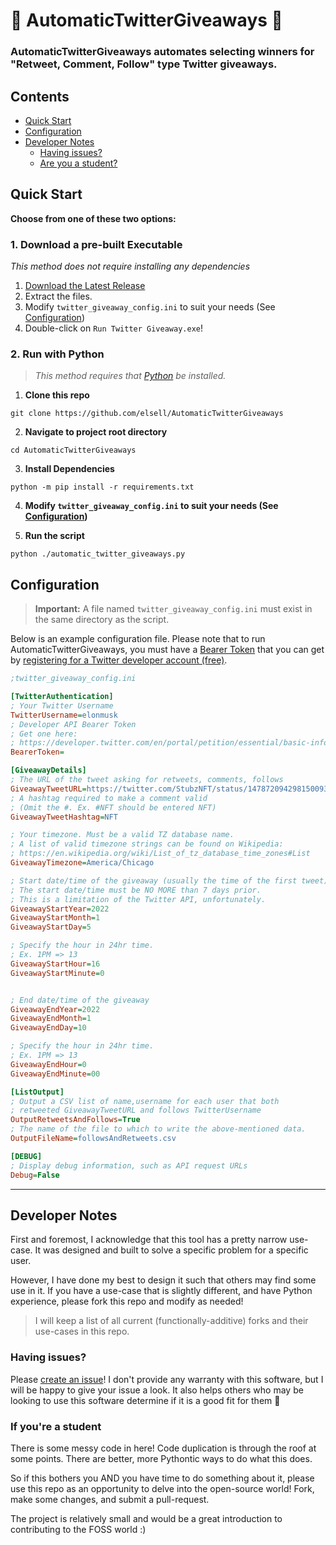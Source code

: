 # 🐣 AutomaticTwitterGiveaways 🐣
### AutomaticTwitterGiveaways automates selecting winners for "Retweet, Comment, Follow" type Twitter giveaways. 


## Contents
- [Quick Start](#quick-start)
- [Configuration](#configuration)
- [Developer Notes](#developer-notes)
    - [Having issues?](#having-issues)
    - [Are you a student?](#if-youre-a-student)

## Quick Start
**Choose from one of these two options:**
 
### 1. Download a pre-built Executable
*This method does not require installing any dependencies*

1. [Download the Latest Release](https://github.com/elsell/AutomaticTwitterGiveaways/releases)
2. Extract the files.
3. Modify `twitter_giveaway_config.ini` to suit your needs (See [Configuration](#configuration))
4. Double-click on `Run Twitter Giveaway.exe`!

### 2. Run with Python
> *This method requires that [Python](https://www.python.org/downloads/) be installed.*

1. **Clone this repo**
```
git clone https://github.com/elsell/AutomaticTwitterGiveaways
```
2. **Navigate to project root directory** 
```
cd AutomaticTwitterGiveaways
```
3. **Install Dependencies**
```
python -m pip install -r requirements.txt
```
4. **Modify `twitter_giveaway_config.ini` to suit your needs (See [Configuration](#configuration))**

5. **Run the script**
```
python ./automatic_twitter_giveaways.py
```


## Configuration
> **Important:** A file named `twitter_giveaway_config.ini` must exist in the same directory as the script. 

Below is an example configuration file. Please note that to run AutomaticTwitterGiveaways, you must have a [Bearer Token](https://developer.twitter.com/en/docs/authentication/oauth-2-0/bearer-tokens) that you can get 
by [registering for a Twitter developer account (free)](https://developer.twitter.com/en/portal/petition/essential/basic-info).
```ini
;twitter_giveaway_config.ini

[TwitterAuthentication]
; Your Twitter Username
TwitterUsername=elonmusk
; Developer API Bearer Token
; Get one here:
; https://developer.twitter.com/en/portal/petition/essential/basic-info
BearerToken=

[GiveawayDetails]
; The URL of the tweet asking for retweets, comments, follows
GiveawayTweetURL=https://twitter.com/StubzNFT/status/1478720942981500939
; A hashtag required to make a comment valid
; (Omit the #. Ex. #NFT should be entered NFT)
GiveawayTweetHashtag=NFT

; Your timezone. Must be a valid TZ database name.
; A list of valid timezone strings can be found on Wikipedia:
; https://en.wikipedia.org/wiki/List_of_tz_database_time_zones#List
GiveawayTimezone=America/Chicago

; Start date/time of the giveaway (usually the time of the first tweet)
; The start date/time must be NO MORE than 7 days prior. 
; This is a limitation of the Twitter API, unfortunately. 
GiveawayStartYear=2022
GiveawayStartMonth=1
GiveawayStartDay=5

; Specify the hour in 24hr time. 
; Ex. 1PM => 13
GiveawayStartHour=16
GiveawayStartMinute=0


; End date/time of the giveaway
GiveawayEndYear=2022
GiveawayEndMonth=1
GiveawayEndDay=10

; Specify the hour in 24hr time. 
; Ex. 1PM => 13
GiveawayEndHour=0
GiveawayEndMinute=00

[ListOutput]
; Output a CSV list of name,username for each user that both 
; retweeted GiveawayTweetURL and follows TwitterUsername
OutputRetweetsAndFollows=True
; The name of the file to which to write the above-mentioned data. 
OutputFileName=followsAndRetweets.csv

[DEBUG]
; Display debug information, such as API request URLs
Debug=False
```


---------------------

## Developer Notes
First and foremost, I acknowledge that this tool has a pretty narrow
use-case. It was designed and built to solve a specific problem for 
a specific user. 

However, I have done my best to design it such that others may find some
use in it. If you have a use-case that is slightly different, and have
Python experience, please fork this repo and modify as needed!

> I will keep a list of all current (functionally-additive) forks and their use-cases in this repo. 


### Having issues?
Please [create an issue](https://github.com/elsell/AutomaticTwitterGiveaways/issues/)! I don't provide any warranty with this 
software, but I will be happy to give your issue a look. It also helps others
who may be looking to use this software determine if it is a good fit for them 🙂

### If you're a student
There is some messy code in here! Code duplication is through 
the roof at some points. There are better, more Pythontic ways to
do what this does. 

So if this bothers you AND you have time to do something about it,
please use this repo as an opportunity to delve into the open-source world!
Fork, make some changes, and submit a pull-request. 

The project is relatively small and would be a great introduction
to contributing to the FOSS world :)

